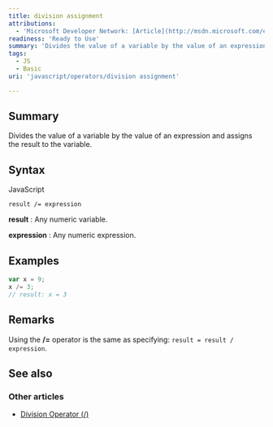 ```yaml
---
title: division assignment
attributions:
  - 'Microsoft Developer Network: [Article](http://msdn.microsoft.com/en-us/library/ie/cfyydsaa(v=vs.94).aspx)'
readiness: 'Ready to Use'
summary: 'Divides the value of a variable by the value of an expression and assigns the result to the variable.'
tags:
  - JS
  - Basic
uri: 'javascript/operators/division assignment'

---
```

## <span>Summary</span>

Divides the value of a variable by the value of an expression and assigns the result to the variable.

## <span>Syntax</span>

<span class="language">JavaScript</span>

    result /= expression

**result**
:   Any numeric variable.

**expression**
:   Any numeric expression.

## <span>Examples</span>

``` js
var x = 9;
x /= 3;
// result: x = 3
```

## <span>Remarks</span>

Using the **/=** operator is the same as specifying: `result = result / expression`.

## <span>See also</span>

### <span>Other articles</span>

-   [Division Operator (/)](/javascript/operators/division)

